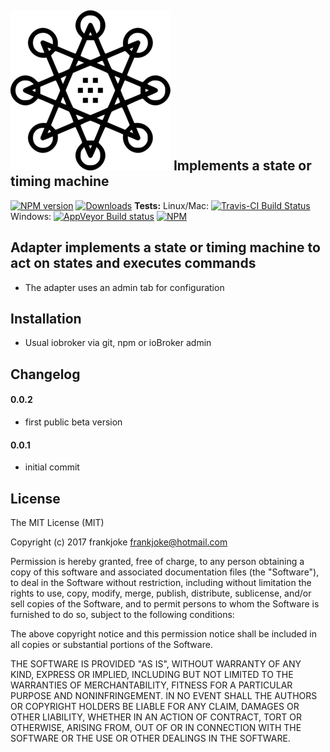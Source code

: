 ![Logo](./admin/statemachine.png) Implements a state or timing machine
---
[![NPM version](http://img.shields.io/npm/v/iobroker.statemachine.svg)](https://www.npmjs.com/package/iobroker.statemachine)
[![Downloads](https://img.shields.io/npm/dm/iobroker.statemachine.svg)](https://www.npmjs.com/package/iobroker.statemachine)
**Tests:** Linux/Mac: [![Travis-CI Build Status](https://travis-ci.org/frankjoke/ioBroker.statemachine.svg?branch=master)](https://travis-ci.org/frankjoke/ioBroker.statemachine)
Windows: [![AppVeyor Build status](https://ci.appveyor.com/api/projects/status/pil6266rrtw6l5c0?svg=true)](https://ci.appveyor.com/project/frankjoke/iobroker-statemachine)
[![NPM](https://nodei.co/npm/iobroker.statemachine.png?downloads=true)](https://nodei.co/npm/iobroker.statemachine/)

## Adapter implements a state or timing machine to act on states and executes commands
* The adapter uses an admin tab for configuration 

## Installation
* Usual iobroker via git, npm or ioBroker admin

## Changelog

#### 0.0.2
* first public beta version

#### 0.0.1
* initial commit

## License
The MIT License (MIT)

Copyright (c) 2017 frankjoke <frankjoke@hotmail.com>

Permission is hereby granted, free of charge, to any person obtaining a copy
of this software and associated documentation files (the "Software"), to deal
in the Software without restriction, including without limitation the rights
to use, copy, modify, merge, publish, distribute, sublicense, and/or sell
copies of the Software, and to permit persons to whom the Software is
furnished to do so, subject to the following conditions:

The above copyright notice and this permission notice shall be included in
all copies or substantial portions of the Software.

THE SOFTWARE IS PROVIDED "AS IS", WITHOUT WARRANTY OF ANY KIND, EXPRESS OR
IMPLIED, INCLUDING BUT NOT LIMITED TO THE WARRANTIES OF MERCHANTABILITY,
FITNESS FOR A PARTICULAR PURPOSE AND NONINFRINGEMENT. IN NO EVENT SHALL THE
AUTHORS OR COPYRIGHT HOLDERS BE LIABLE FOR ANY CLAIM, DAMAGES OR OTHER
LIABILITY, WHETHER IN AN ACTION OF CONTRACT, TORT OR OTHERWISE, ARISING FROM,
OUT OF OR IN CONNECTION WITH THE SOFTWARE OR THE USE OR OTHER DEALINGS IN
THE SOFTWARE.